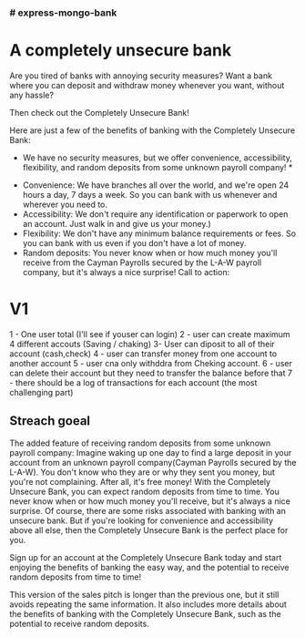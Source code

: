 ### # express-mongo-bank

# A completely unsecure bank
Are you tired of banks with annoying security measures? Want a bank where you can deposit and withdraw money whenever you want, without any hassle?

Then check out the Completely Unsecure Bank!

Here are just a few of the benefits of banking with the Completely Unsecure Bank:
* We have no security measures, but we offer convenience, accessibility, flexibility, and random deposits from some unknown payroll company! *
- Convenience: We have branches all over the world, and we're open 24 hours a day, 7 days a week. So you can bank with us whenever and wherever you need to.
- Accessibility: We don't require any identification or paperwork to open an account. Just walk in and give us your money.)
- Flexibility: We don't have any minimum balance requirements or fees. So you can bank with us even if you don't have a lot of money.
- Random deposits: You never know when or how much money you'll receive from the Cayman Payrolls secured by the L-A-W payroll company, but it's always a nice surprise!
Call to action:

# V1
1 - One user total (I'll see if youser can login)
2 - user can create maximum 4 different accouts (Saving / chaking)
3- User can diposit to all of their account (cash,check)
4 - user can transfer money from one account to another account
5 - user cna only withddra from Cheking account.
6 - user can delete their account but they need to transfer the balance before that
7 - there should be a log of transactions for each account (the most challenging part)


## Streach goeal
The added feature of receiving random deposits from some unknown payroll company:
Imagine waking up one day to find a large deposit in your account from an unknown payroll company(Cayman Payrolls secured by the L-A-W). You don't know who they are or why they sent you money, but you're not complaining. After all, it's free money!
With the Completely Unsecure Bank, you can expect random deposits from time to time. You never know when or how much money you'll receive, but it's always a nice surprise.
Of course, there are some risks associated with banking with an unsecure bank. But if you're looking for convenience and accessibility above all else, then the Completely Unsecure Bank is the perfect place for you.



Sign up for an account at the Completely Unsecure Bank today and start enjoying the benefits of banking the easy way, and the potential to receive random deposits from time to time!

This version of the sales pitch is longer than the previous one, but it still avoids repeating the same information. It also includes more details about the benefits of banking with the Completely Unsecure Bank, such as the potential to receive random deposits.
